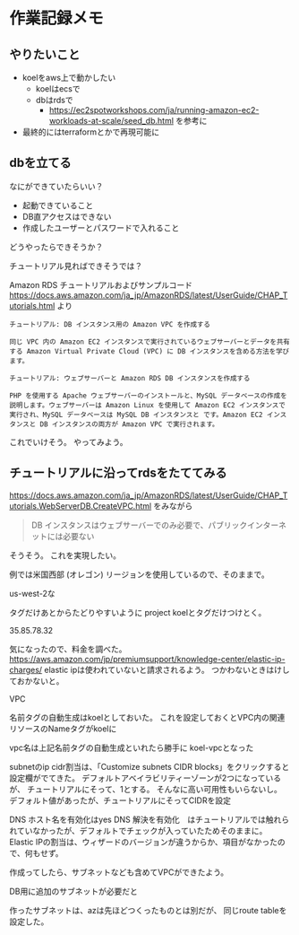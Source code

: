 # 作業記録メモ

## やりたいこと

* koelをaws上で動かしたい
  * koelはecsで
  * dbはrdsで
    * https://ec2spotworkshops.com/ja/running-amazon-ec2-workloads-at-scale/seed_db.html を参考に
* 最終的にはterraformとかで再現可能に

## dbを立てる

なにができていたらいい？

* 起動できていること
* DB直アクセスはできない
* 作成したユーザーとパスワードで入れること

どうやったらできそうか？

チュートリアル見ればできそうでは？

Amazon RDS チュートリアルおよびサンプルコード https://docs.aws.amazon.com/ja_jp/AmazonRDS/latest/UserGuide/CHAP_Tutorials.html より

```
チュートリアル: DB インスタンス用の Amazon VPC を作成する

同じ VPC 内の Amazon EC2 インスタンスで実行されているウェブサーバーとデータを共有する Amazon Virtual Private Cloud (VPC) に DB インスタンスを含める方法を学びます。

チュートリアル: ウェブサーバーと Amazon RDS DB インスタンスを作成する

PHP を使用する Apache ウェブサーバーのインストールと、MySQL データベースの作成を説明します。ウェブサーバーは Amazon Linux を使用して Amazon EC2 インスタンスで実行され、MySQL データベースは MySQL DB インスタンスと です。Amazon EC2 インスタンスと DB インスタンスの両方が Amazon VPC で実行されます。
```

これでいけそう。
やってみよう。

## チュートリアルに沿ってrdsをたててみる

https://docs.aws.amazon.com/ja_jp/AmazonRDS/latest/UserGuide/CHAP_Tutorials.WebServerDB.CreateVPC.html
をみながら

> DB インスタンスはウェブサーバーでのみ必要で、パブリックインターネットには必要ない

そうそう。
これを実現したい。

例では米国西部 (オレゴン) リージョンを使用しているので、そのままで。

us-west-2な

タグだけあとからたどりやすいように project koelとタグだけつけとく。

35.85.78.32

気になったので、料金を調べた。
https://aws.amazon.com/jp/premiumsupport/knowledge-center/elastic-ip-charges/
elastic ipは使われていないと請求されるよう。
つかわないときはけしておかないと。


VPC

名前タグの自動生成はkoelとしておいた。
これを設定しておくとVPC内の関連リソースのNameタグがkoelに

vpc名は上記名前タグの自動生成といれたら勝手に
koel-vpcとなった

subnetのip cidr割当は、「Customize subnets CIDR blocks」をクリックすると設定欄がでてきた。
デフォルトアベイラビリティーゾーンが2つになっているが、
チュートリアルにそって、1とする。
そんなに高い可用性もいらないし。
デフォルト値があったが、チュートリアルにそってCIDRを設定


DNS ホスト名を有効化はyes
DNS 解決を有効化　はチュートリアルでは触れられていなかったが、デフォルトでチェックが入っていたためそのままに。
Elastic IPの割当は、ウィザードのバージョンが違うからか、項目がなかったので、何もせず。

作成ってしたら、サブネットなども含めてVPCができたよう。

DB用に追加のサブネットが必要だと

作ったサブネットは、azは先ほどつくったものとは別だが、
同じroute tableを設定した。

